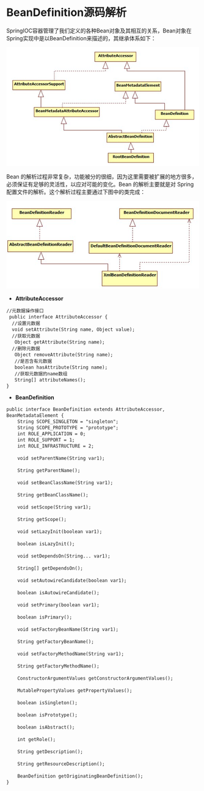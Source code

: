 # BeanDefinition源码解析

SpringIOC容器管理了我们定义的各种Bean对象及其相互的关系，Bean对象在Spring实现中是以BeanDefinition来描述的，其继承体系如下：

![](/assets/import-beande-01.png)

Bean 的解析过程非常复杂，功能被分的很细，因为这里需要被扩展的地方很多，必须保证有足够的灵活性，以应对可能的变化。Bean 的解析主要就是对 Spring 配置文件的解析。这个解析过程主要通过下图中的类完成：

![](/assets/import-beande-02.png)



* **AttributeAccessor**

```
//元数据操作接口
 public interface AttributeAccessor { 
  //设置元数据 
  void setAttribute(String name, Object value); 
  //获取元数据 
   Object getAttribute(String name); 
  //删除元数据 
   Object removeAttribute(String name); 
   //是否含有元数据
   boolean hasAttribute(String name);  
   //获取元数据的name数组
   String[] attributeNames();  
}
```

* **BeanDefinition**

```
public interface BeanDefinition extends AttributeAccessor, BeanMetadataElement {
    String SCOPE_SINGLETON = "singleton";
    String SCOPE_PROTOTYPE = "prototype";
    int ROLE_APPLICATION = 0;
    int ROLE_SUPPORT = 1;
    int ROLE_INFRASTRUCTURE = 2;

    void setParentName(String var1);

    String getParentName();

    void setBeanClassName(String var1);

    String getBeanClassName();

    void setScope(String var1);

    String getScope();

    void setLazyInit(boolean var1);

    boolean isLazyInit();

    void setDependsOn(String... var1);

    String[] getDependsOn();

    void setAutowireCandidate(boolean var1);

    boolean isAutowireCandidate();

    void setPrimary(boolean var1);

    boolean isPrimary();

    void setFactoryBeanName(String var1);

    String getFactoryBeanName();

    void setFactoryMethodName(String var1);

    String getFactoryMethodName();

    ConstructorArgumentValues getConstructorArgumentValues();

    MutablePropertyValues getPropertyValues();

    boolean isSingleton();

    boolean isPrototype();

    boolean isAbstract();

    int getRole();

    String getDescription();

    String getResourceDescription();

    BeanDefinition getOriginatingBeanDefinition();
}
```



